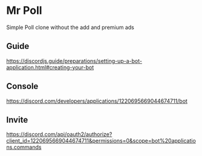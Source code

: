 # Mr Poll
Simple Poll clone without the add and premium ads

## Guide
https://discordjs.guide/preparations/setting-up-a-bot-application.html#creating-your-bot

## Console
https://discord.com/developers/applications/1220695669044674711/bot

## Invite

https://discord.com/api/oauth2/authorize?client_id=1220695669044674711&permissions=0&scope=bot%20applications.commands
